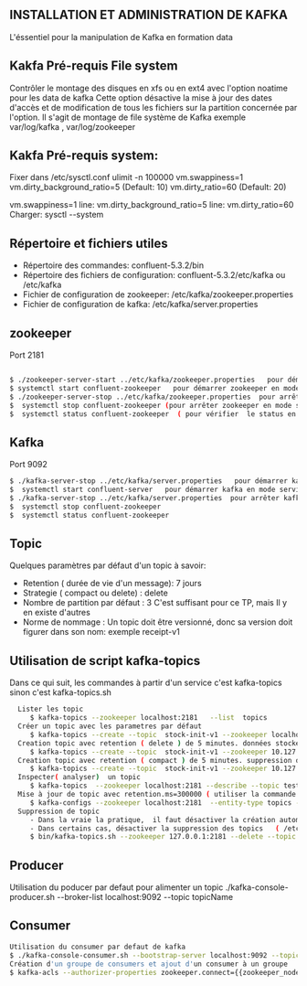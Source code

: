 ## INSTALLATION ET ADMINISTRATION DE KAFKA
L'éssentiel pour la manipulation de Kafka en formation data

##  Kakfa Pré-requis  File system
Contrôler le montage des disques en xfs ou en ext4 avec l'option noatime pour les data de kafka
Cette option désactive la mise à jour des dates d'accès et de modification de tous les fichiers sur la partition concernée par l'option.
Il s'agit de montage de file système de Kafka exemple var/log/kafka , var/log/zookeeper

##  Kakfa Pré-requis system:
Fixer dans /etc/sysctl.conf
ulimit -n 100000
vm.swappiness=1
vm.dirty_background_ratio=5 (Default: 10)
vm.dirty_ratio=60 (Default: 20) 

vm.swappiness=1
line: vm.dirty_background_ratio=5
line: vm.dirty_ratio=60
Charger: sysctl --system



## Répertoire et fichiers utiles 

* Répertoire des commandes:  confluent-5.3.2/bin
* Répertoire des fichiers de configuration:  confluent-5.3.2/etc/kafka ou /etc/kafka
* Fichier de configuration de zookeeper: /etc/kafka/zookeeper.properties
* Fichier de configuration de kafka: /etc/kafka/server.properties

##   zookeeper
Port 2181
```bash

$ ./zookeeper-server-start ../etc/kafka/zookeeper.properties   pour démarrer zookeeper 
$ systemctl start confluent-zookeeper   pour démarrer zookeeper en mode service
$ ./zookeeper-server-stop ../etc/kafka/zookeeper.properties  pour arrêter zookeeper
$  systemctl stop confluent-zookeeper (pour arrêter zookeeper en mode service)
$  systemctl status confluent-zookeeper  ( pour vérifier  le status en mode service)

```


##  Kafka
Port 9092

```bash
$ ./kafka-server-stop ../etc/kafka/server.properties   pour démarrer kafka 
$  systemctl start confluent-server   pour démarrer kafka en mode service
$ ./kafka-server-stop ../etc/kafka/server.properties  pour arrêter kafka
$  systemctl stop confluent-zookeeper 
$  systemctl status confluent-zookeeper 
```


## Topic

Quelques paramètres par défaut d'un topic à savoir:
* Retention ( durée de vie d'un message): 7 jours 
* Strategie ( compact ou delete) : delete
* Nombre de partition par défaut : 3 
C'est suffisant pour ce TP, mais  Il y en existe  d'autres  
* Norme de nommage : Un topic doit être versionné, donc sa version doit figurer dans son nom: exemple receipt-v1
## Utilisation de script kafka-topics 
Dans ce qui suit, les commandes à partir d'un  service  c'est kafka-topics sinon  c'est kafka-topics.sh 
```bash
  Lister les topic
     $ kafka-topics --zookeeper localhost:2181   --list  topics
  Créer un topic avec les parametres par défaut
     $ kafka-topics --create --topic  stock-init-v1 --zookeeper localhost:2181  --replication-factor 1
  Creation topic avec retention ( delete ) de 5 minutes. données stockées pendant 5 minutes 
     $ kafka-topics --create --topic  stock-init-v1 --zookeeper 10.127.0.1:2181 --config cleanup.policy=delete  --config  delete.retention.ms=300000   --config  retention.ms=300000  --partitions 5  --replication-factor 1
  Creation topic avec retention ( compact ) de 5 minutes. suppression de doublons
     $ kafka-topics --create --topic  stock-init-v1 --zookeeper 10.127.0.1:2181 --config cleanup.policy=compact  --partitions 5  --replication-factor 1
  Inspecter( analyser)  un topic 
     $ kafka-topics  --zookeeper localhost:2181 --describe --topic test
  Mise à jour de topic avec retention.ms=300000 ( utiliser la commande --alter --add-config ) 
     $ kafka-configs --zookeeper localhost:2181  --entity-type topics --entity-name  rdo-demat-ticket-v1   --alter --add-config  retention.ms=300000
  Suppression de topic 
     - Dans la vraie la pratique,  il faut désactiver la création automatique de topic  ( /etc/kafka/server.properties) 
     - Dans certains cas, désactiver la suppression des topics   ( /etc/kafka/server.properties) 
     $ bin/kafka-topics.sh --zookeeper 127.0.0.1:2181 --delete --topic someTopic

```

## Producer 
Utilisation du poducer par defaut pour alimenter un topic
./kafka-console-producer.sh --broker-list localhost:9092 --topic topicName


## Consumer 
```bash
Utilisation du consumer par defaut de kafka
$ ./kafka-console-consumer.sh --bootstrap-server localhost:9092 --topic stock-init-v1  --from-beginning
Création d'un groupe de consumers et ajout d'un consumer à un groupe
$ kafka-acls --authorizer-properties zookeeper.connect={{zookeeper_node_cmd}}:2181  --add --allow-principal  --consumer --topic stock-init-v1  --topic stock-couchbase-v1  --topic stock-aggregate-v1  --topic stock-output-v1 --topic stock-error-v1 --topic stock-pubsub-v1   --group stream-aggregate  
```
```